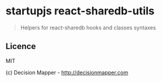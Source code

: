 # startupjs react-sharedb-utils

> Helpers for react-sharedb hooks and classes syntaxes

## Licence

MIT

(c) Decision Mapper - http://decisionmapper.com
